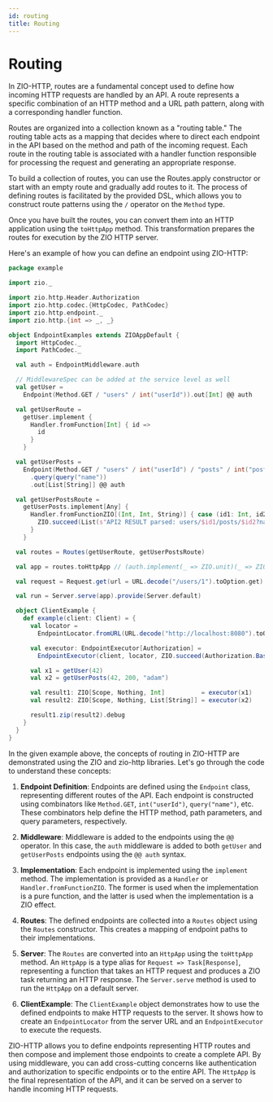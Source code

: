 ```yaml
---
id: routing
title: Routing
---
```


# Routing 

In ZIO-HTTP, routes are a fundamental concept used to define how incoming HTTP requests are handled by an API. A route represents a specific combination of an HTTP method and a URL path pattern, along with a corresponding handler function.

Routes are organized into a collection known as a "routing table." The routing table acts as a mapping that decides where to direct each endpoint in the API based on the method and path of the incoming request. Each route in the routing table is associated with a handler function responsible for processing the request and generating an appropriate response.

To build a collection of routes, you can use the Routes.apply constructor or start with an empty route and gradually add routes to it. The process of defining routes is facilitated by the provided DSL, which allows you to construct route patterns using the `/` operator on the `Method` type.

Once you have built the routes, you can convert them into an HTTP application using the `toHttpApp` method. This transformation prepares the routes for execution by the ZIO HTTP server.


Here's an example of how you can define an endpoint using ZIO-HTTP:

```scala
package example

import zio._

import zio.http.Header.Authorization
import zio.http.codec.{HttpCodec, PathCodec}
import zio.http.endpoint._
import zio.http.{int => _, _}

object EndpointExamples extends ZIOAppDefault {
  import HttpCodec._
  import PathCodec._

  val auth = EndpointMiddleware.auth

  // MiddlewareSpec can be added at the service level as well
  val getUser =
    Endpoint(Method.GET / "users" / int("userId")).out[Int] @@ auth

  val getUserRoute =
    getUser.implement {
      Handler.fromFunction[Int] { id =>
        id
      }
    }

  val getUserPosts =
    Endpoint(Method.GET / "users" / int("userId") / "posts" / int("postId"))
      .query(query("name"))
      .out[List[String]] @@ auth

  val getUserPostsRoute =
    getUserPosts.implement[Any] {
      Handler.fromFunctionZIO[(Int, Int, String)] { case (id1: Int, id2: Int, query: String) =>
        ZIO.succeed(List(s"API2 RESULT parsed: users/$id1/posts/$id2?name=$query"))
      }
    }

  val routes = Routes(getUserRoute, getUserPostsRoute)

  val app = routes.toHttpApp // (auth.implement(_ => ZIO.unit)(_ => ZIO.unit))

  val request = Request.get(url = URL.decode("/users/1").toOption.get)

  val run = Server.serve(app).provide(Server.default)

  object ClientExample {
    def example(client: Client) = {
      val locator =
        EndpointLocator.fromURL(URL.decode("http://localhost:8080").toOption.get)

      val executor: EndpointExecutor[Authorization] =
        EndpointExecutor(client, locator, ZIO.succeed(Authorization.Basic("user", "pass")))

      val x1 = getUser(42)
      val x2 = getUserPosts(42, 200, "adam")

      val result1: ZIO[Scope, Nothing, Int]          = executor(x1)
      val result2: ZIO[Scope, Nothing, List[String]] = executor(x2)

      result1.zip(result2).debug
    }
  }
}
```

In the given example above, the concepts of routing in ZIO-HTTP are demonstrated using the ZIO and zio-http libraries. Let's go through the code to understand these concepts:

1. **Endpoint Definition**: Endpoints are defined using the `Endpoint` class, representing different routes of the API. Each endpoint is constructed using combinators like `Method.GET`, `int("userId")`, `query("name")`, etc. These combinators help define the HTTP method, path parameters, and query parameters, respectively.

2. **Middleware**: Middleware is added to the endpoints using the `@@` operator. In this case, the `auth` middleware is added to both `getUser` and `getUserPosts` endpoints using the `@@ auth` syntax.

3. **Implementation**: Each endpoint is implemented using the `implement` method. The implementation is provided as a `Handler` or `Handler.fromFunctionZIO`. The former is used when the implementation is a pure function, and the latter is used when the implementation is a ZIO effect.

4. **Routes**: The defined endpoints are collected into a `Routes` object using the `Routes` constructor. This creates a mapping of endpoint paths to their implementations.

5. **Server**: The `Routes` are converted into an `HttpApp` using the `toHttpApp` method. An `HttpApp` is a type alias for `Request => Task[Response]`, representing a function that takes an HTTP request and produces a ZIO task returning an HTTP response. The `Server.serve` method is used to run the `HttpApp` on a default server.

6. **ClientExample**: The `ClientExample` object demonstrates how to use the defined endpoints to make HTTP requests to the server. It shows how to create an `EndpointLocator` from the server URL and an `EndpointExecutor` to execute the requests.

ZIO-HTTP allows you to define endpoints representing HTTP routes and then compose and implement those endpoints to create a complete API. By using middleware, you can add cross-cutting concerns like authentication and authorization to specific endpoints or to the entire API. The `HttpApp` is the final representation of the API, and it can be served on a server to handle incoming HTTP requests.